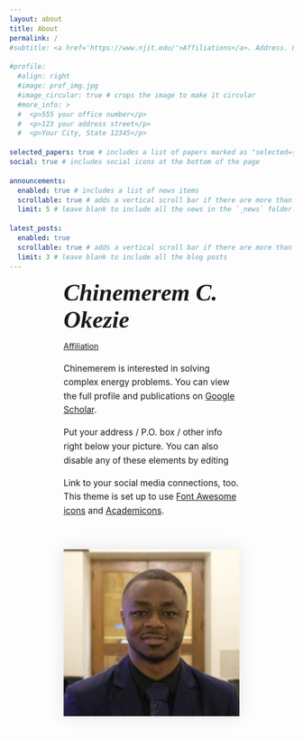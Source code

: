 ```yaml
---
layout: about
title: About
permalink: /
#subtitle: <a href='https://www.njit.edu/'>Affiliations</a>. Address. Contacts. Motto. Etc.

#profile:
  #align: right
  #image: prof_img.jpg
  #image_circular: true # crops the image to make it circular
  #more_info: >
  #  <p>555 your office number</p>
  #  <p>123 your address street</p>
  #  <p>Your City, State 12345</p>

selected_papers: true # includes a list of papers marked as "selected={true}"
social: true # includes social icons at the bottom of the page

announcements:
  enabled: true # includes a list of news items
  scrollable: true # adds a vertical scroll bar if there are more than 3 news items
  limit: 5 # leave blank to include all the news in the `_news` folder

latest_posts:
  enabled: true
  scrollable: true # adds a vertical scroll bar if there are more than 3 new posts items
  limit: 3 # leave blank to include all the blog posts
---
```

<!-- Container: Text left, image right -->
<div style="display: flex; justify-content: space-between; align-items: flex-start; padding: 0 10vw; margin-bottom: 60px; gap: 40px; flex-wrap: wrap;">

  <!-- Left column: Name, Affiliation, Bio -->
  <div style="flex: 1; min-width: 300px; max-width: 600px;">
    <div style="font-size: 1em; margin-bottom: 20px;">
      <h1 style="font-size: 3em; font-weight: 700; font-family: cursive; font-style: italic; margin: 0 0 10px 0;">
        Chinemerem C. Okezie
      </h1>
      <p><a href='https://www.njit.edu/'>Affiliation</a></p>
    </div>
    <div style="font-size: 1.1em; line-height: 1.6;">
      <p>
        Chinemerem is interested in solving complex energy problems. 
        You can view the full profile and publications on 
        <a href="https://scholar.google.com/citations?user=wOPr8KQAAAAJ&hl=en">Google Scholar</a>.
      </p>
      <p>
        Put your address / P.O. box / other info right below your picture. You can also disable any of these elements by editing
      </p>
      <p>
        Link to your social media connections, too. This theme is set up to use <a href="https://fontawesome.com/">Font Awesome icons</a> and <a href="https://jpswalsh.github.io/academicons/">Academicons</a>.
      </p>
    </div>
  </div>

  <!-- Right column: Image -->
  <div style="flex: 1; min-width: 300px; display: flex; justify-content: center;">
    <img src="/assets/img/prof_img.jpg"
         alt="Profile Picture"
         style="width: 100%; max-width: 400px; height: auto; object-fit: cover; border-radius: 0; box-shadow: 0 0 30px rgba(0,0,0,0.1);">
  </div>

</div>

<!--Chinemerem is interested in solving complex energy problems. [Google Scholar](https://scholar.google.com/citations?user=wOPr8KQAAAAJ&hl=en).

Put your address / P.O. box / other info right below your picture. You can also disable any of these elements by editing `profile` property of the YAML header of your `_pages/about.md`. Edit `_bibliography/papers.bib` and Jekyll will render your [publications page](/al-folio/publications/) automatically.

Link to your social media connections, too. This theme is set up to use [Font Awesome icons](https://fontawesome.com/) and [Academicons](https://jpswalsh.github.io/academicons/), like the ones below. Add your Facebook, Twitter, LinkedIn, Google Scholar, or just disable all of them.-->
